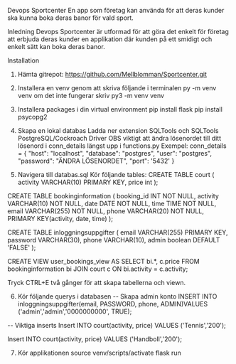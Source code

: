 Devops Sportcenter
En app som företag kan använda för att deras kunder ska kunna boka deras banor för vald sport.

Inledning
Devops Sportcenter är utformad för att göra det enkelt för företag att erbjuda deras kunder en applikation
där kunden på ett smidigt och enkelt sätt kan boka deras banor.

Installation
1. Hämta gitrepot:
https://github.com/Mellblomman/Sportcenter.git

2. Installera en venv genom att skriva följande i terminalen
py -m venv venv
om det inte fungerar skriv
py3 -m venv venv

3. Installera packages i din virtual environment
pip install flask
pip install psycopg2

4. Skapa en lokal databas
Ladda ner extension SQLTools och SQLTools PostgreSQL/Cockroach Driver
OBS viktigt att ändra lösenordet till ditt lösenord i conn_details 
längst upp i functions.py
Exempel:
conn_details = {
    "host": "localhost",
    "database": "postgres",
    "user": "postgres",
    "password": "ÄNDRA LÖSENORDET",
    "port": '5432'
} 

5. Navigera till databas.sql
Kör följande tables:
CREATE TABLE court (
    activity VARCHAR(10) PRIMARY KEY,
    price int
);

CREATE TABLE bookinginformation (
    booking_id INT NOT NULL,
    activity VARCHAR(10) NOT NULL,
    date DATE NOT NULL,
    time TIME NOT NULL,
    email VARCHAR(255) NOT NULL,
    phone VARCHAR(20) NOT NULL,
    PRIMARY KEY(activity, date, time)
);

CREATE TABLE inloggningsuppgifter (
    email VARCHAR(255) PRIMARY KEY,
    password VARCHAR(30),
    phone VARCHAR(10),
    admin boolean DEFAULT 'FALSE'
);

CREATE VIEW user_bookings_view AS
    SELECT bi.*, c.price
    FROM bookinginformation bi
    JOIN court c ON bi.activity = c.activity;

Tryck CTRL+E två gånger för att skapa tabellerna och viewn.

6. Kör följande querys i databasen
-- Skapa admin konto
INSERT INTO inloggningsuppgifter(email, PASSWORD, phone, ADMIN)VALUES
('admin','admin','0000000000', TRUE);

-- Viktiga inserts
Insert INTO court(activity, price) VALUES
('Tennis','200');

Insert INTO court(activity, price) VALUES
('Handboll','200');

7. Kör applikationen
source venv/scripts/activate
flask run
